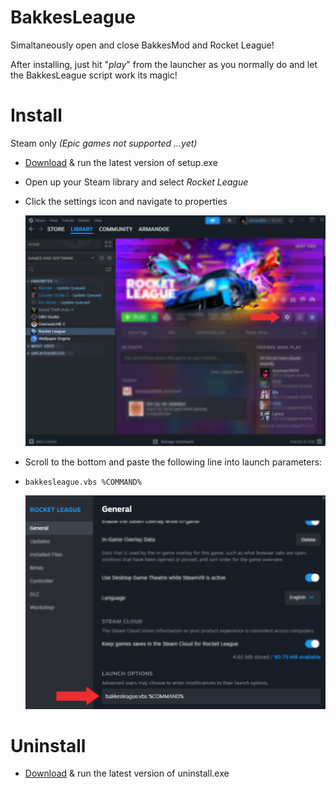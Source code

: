 # BakkesLeague
Simaltaneously open and close BakkesMod and Rocket League!

After installing, just hit "*play*" from the launcher as you normally do and let the BakkesLeague script work its magic!

# Install
Steam only *(Epic games not supported ...yet)*

* [Download](https://github.com/armand0e/Bakkesleague/releases/latest) & run the latest version of setup.exe
* Open up your Steam library and select *Rocket League*
* Click the settings icon and navigate to properties

    ![alt text](https://github.com/armand0e/Bakkesleague/blob/main/images/image.png?raw=true)

* Scroll to the bottom and paste the following line into launch parameters:
*     bakkesleague.vbs %COMMAND%

    ![alt text](https://github.com/armand0e/Bakkesleague/blob/main/images/launch.png?raw=true)

# Uninstall
* [Download](https://github.com/armand0e/Bakkesleague/releases/latest) & run the latest version of uninstall.exe


